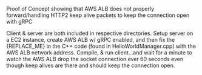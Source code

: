 Proof of Concept showing that AWS ALB does not properly forward/handling HTTP2 keep alive packets to keep the connection open with gRPC

Client & server are both included in respective directories. Setup server on a EC2 instance, create AWS ALB w/ gRPC enabled, and then fix the {REPLACE_ME} in the C++ code (found in HelloWorldManager.cpp) with the AWS ALB network address. Compile, & run client...and wait for a minute to watch the AWS ALB drop the socket connection ever 60 seconds even though keep alives are there and should keep the connection open.
